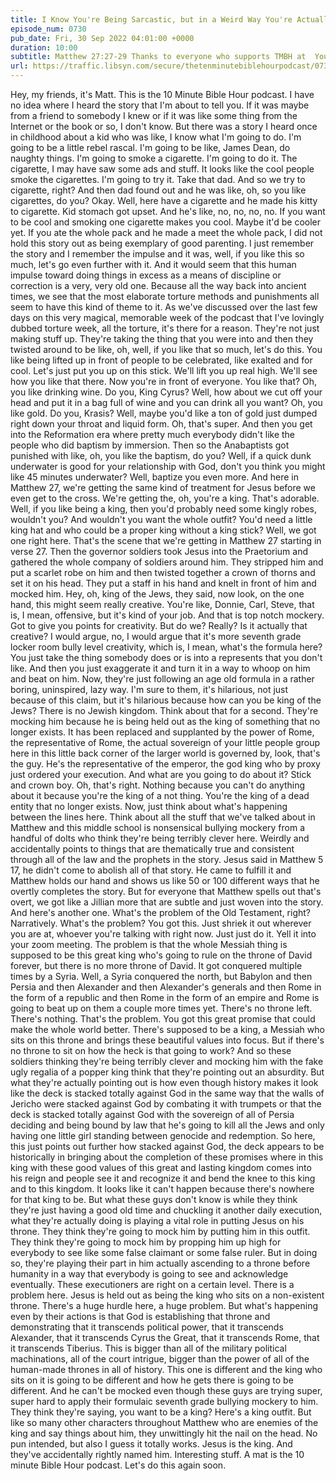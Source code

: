```yaml
---
title: I Know You're Being Sarcastic, but in a Weird Way You're Actually Right About Him Being the King
episode_num: 0730
pub_date: Fri, 30 Sep 2022 04:01:00 +0000
duration: 10:00
subtitle: Matthew 27:27-29 Thanks to everyone who supports TMBH at  You're the reason we can all do this together!  Music written and performed by .
url: https://traffic.libsyn.com/secure/thetenminutebiblehourpodcast/0730_-_I_Know_Youre_Being_Sarcastic_but_in_a_Weird_Way_Youre_Actually_Right_About_Him_Being_the_King.mp3
---
```


 Hey, my friends, it's Matt. This is the 10 Minute Bible Hour podcast. I have no idea where I heard the story that I'm about to tell you. If it was maybe from a friend to somebody I knew or if it was like some thing from the Internet or the book or so, I don't know. But there was a story I heard once in childhood about a kid who was like, I know what I'm going to do. I'm going to be a little rebel rascal. I'm going to be like, James Dean, do naughty things. I'm going to smoke a cigarette. I'm going to do it. The cigarette, I may have saw some ads and stuff. It looks like the cool people smoke the cigarettes. I'm going to try it. Take that dad. And so we try to cigarette, right? And then dad found out and he was like, oh, so you like cigarettes, do you? Okay. Well, here have a cigarette and he made his kitty to cigarette. Kid stomach got upset. And he's like, no, no, no, no. If you want to be cool and smoking one cigarette makes you cool. Maybe it'd be cooler yet. If you ate the whole pack and he made a meet the whole pack, I did not hold this story out as being exemplary of good parenting. I just remember the story and I remember the impulse and it was, well, if you like this so much, let's go even further with it. And it would seem that this human impulse toward doing things in excess as a means of discipline or correction is a very, very old one. Because all the way back into ancient times, we see that the most elaborate torture methods and punishments all seem to have this kind of theme to it. As we've discussed over the last few days on this very magical, memorable week of the podcast that I've lovingly dubbed torture week, all the torture, it's there for a reason. They're not just making stuff up. They're taking the thing that you were into and then they twisted around to be like, oh, well, if you like that so much, let's do this. You like being lifted up in front of people to be celebrated, like exalted and for cool. Let's just put you up on this stick. We'll lift you up real high. We'll see how you like that there. Now you're in front of everyone. You like that? Oh, you like drinking wine. Do you, King Cyrus? Well, how about we cut off your head and put it in a bag full of wine and you can drink all you want? Oh, you like gold. Do you, Krasis? Well, maybe you'd like a ton of gold just dumped right down your throat and liquid form. Oh, that's super. And then you get into the Reformation era where pretty much everybody didn't like the people who did baptism by immersion. Then so the Anabaptists got punished with like, oh, you like the baptism, do you? Well, if a quick dunk underwater is good for your relationship with God, don't you think you might like 45 minutes underwater? Well, baptize you even more. And here in Matthew 27, we're getting the same kind of treatment for Jesus before we even get to the cross. We're getting the, oh, you're a king. That's adorable. Well, if you like being a king, then you'd probably need some kingly robes, wouldn't you? And wouldn't you want the whole outfit? You'd need a little king hat and who could be a proper king without a king stick? Well, we got one right here. That's the scene that we're getting in Matthew 27 starting in verse 27. Then the governor soldiers took Jesus into the Praetorium and gathered the whole company of soldiers around him. They stripped him and put a scarlet robe on him and then twisted together a crown of thorns and set it on his head. They put a staff in his hand and knelt in front of him and mocked him. Hey, oh, king of the Jews, they said, now look, on the one hand, this might seem really creative. You're like, Donnie, Carl, Steve, that is, I mean, offensive, but it's kind of your job. And that is top notch mockery. Got to give you points for creativity. But do we? Really? Is it actually that creative? I would argue, no, I would argue that it's more seventh grade locker room bully level creativity, which is, I mean, what's the formula here? You just take the thing somebody does or is into a represents that you don't like. And then you just exaggerate it and turn it in a way to whoop on him and beat on him. Now, they're just following an age old formula in a rather boring, uninspired, lazy way. I'm sure to them, it's hilarious, not just because of this claim, but it's hilarious because how can you be king of the Jews? There is no Jewish kingdom. Think about that for a second. They're mocking him because he is being held out as the king of something that no longer exists. It has been replaced and supplanted by the power of Rome, the representative of Rome, the actual sovereign of your little people group here in this little back corner of the larger world is governed by, look, that's the guy. He's the representative of the emperor, the god king who by proxy just ordered your execution. And what are you going to do about it? Stick and crown boy. Oh, that's right. Nothing because you can't do anything about it because you're the king of a not thing. You're the king of a dead entity that no longer exists. Now, just think about what's happening between the lines here. Think about all the stuff that we've talked about in Matthew and this middle school is nonsensical bullying mockery from a handful of dolts who think they're being terribly clever here. Weirdly and accidentally points to things that are thematically true and consistent through all of the law and the prophets in the story. Jesus said in Matthew 5 17, he didn't come to abolish all of that story. He came to fulfill it and Matthew holds our hand and shows us like 50 or 100 different ways that he overtly completes the story. But for everyone that Matthew spells out that's overt, we got like a Jillian more that are subtle and just woven into the story. And here's another one. What's the problem of the Old Testament, right? Narratively. What's the problem? You got this. Just shriek it out wherever you are at, whoever you're talking with right now. Just just do it. Yell it into your zoom meeting. The problem is that the whole Messiah thing is supposed to be this great king who's going to rule on the throne of David forever, but there is no more throne of David. It got conquered multiple times by a Syria. Well, a Syria conquered the north, but Babylon and then Persia and then Alexander and then Alexander's generals and then Rome in the form of a republic and then Rome in the form of an empire and Rome is going to beat up on them a couple more times yet. There's no throne left. There's nothing. That's the problem. You got this great promise that could make the whole world better. There's supposed to be a king, a Messiah who sits on this throne and brings these beautiful values into focus. But if there's no throne to sit on how the heck is that going to work? And so these soldiers thinking they're being terribly clever and mocking him with the fake ugly regalia of a popper king think that they're pointing out an absurdity. But what they're actually pointing out is how even though history makes it look like the deck is stacked totally against God in the same way that the walls of Jericho were stacked against God by combating it with trumpets or that the deck is stacked totally against God with the sovereign of all of Persia deciding and being bound by law that he's going to kill all the Jews and only having one little girl standing between genocide and redemption. So here, this just points out further how stacked against God, the deck appears to be historically in bringing about the completion of these promises where in this king with these good values of this great and lasting kingdom comes into his reign and people see it and recognize it and bend the knee to this king and to this kingdom. It looks like it can't happen because there's nowhere for that king to be. But what these guys don't know is while they think they're just having a good old time and chuckling it another daily execution, what they're actually doing is playing a vital role in putting Jesus on his throne. They think they're going to mock him by putting him in this outfit. They think they're going to mock him by propping him up high for everybody to see like some false claimant or some false ruler. But in doing so, they're playing their part in him actually ascending to a throne before humanity in a way that everybody is going to see and acknowledge eventually. These executioners are right on a certain level. There is a problem here. Jesus is held out as being the king who sits on a non-existent throne. There's a huge hurdle here, a huge problem. But what's happening even by their actions is that God is establishing that throne and demonstrating that it transcends political power, that it transcends Alexander, that it transcends Cyrus the Great, that it transcends Rome, that it transcends Tiberius. This is bigger than all of the military political machinations, all of the court intrigue, bigger than the power of all of the human-made thrones in all of history. This one is different and the king who sits on it is going to be different and how he gets there is going to be different. And he can't be mocked even though these guys are trying super, super hard to apply their formulaic seventh grade bullying mockery to him. They think they're saying, you want to be a king? Here's a king outfit. But like so many other characters throughout Matthew who are enemies of the king and say things about him, they unwittingly hit the nail on the head. No pun intended, but also I guess it totally works. Jesus is the king. And they've accidentally rightly named him. Interesting stuff. A mat is the 10 minute Bible Hour podcast. Let's do this again soon.